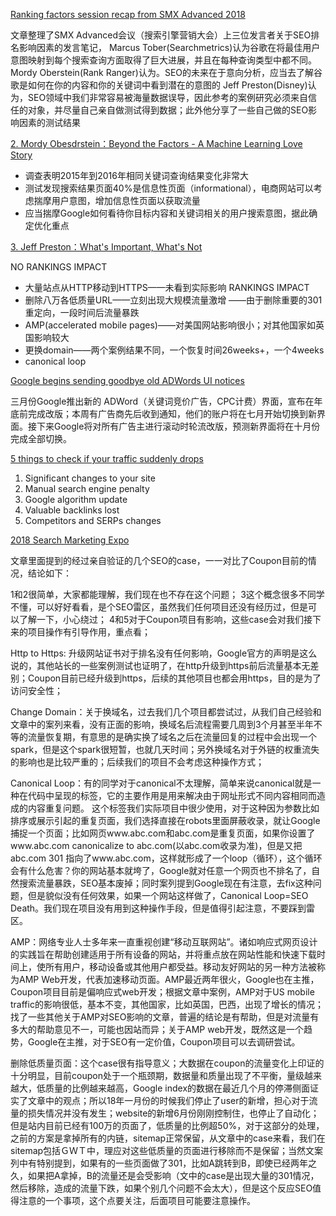 [Ranking factors session recap from SMX Advanced 2018](https://searchengineland.com/ranking-factors-session-recap-from-smx-advanced-2018-300383)

文章整理了SMX Advanced会议（搜索引擎营销大会）上三位发言者关于SEO排名影响因素的发言笔记，
Marcus Tober(Searchmetrics)认为谷歌在将最佳用户意图映射到每个搜索查询方面取得了巨大进展，并且在每种查询类型中都不同。
Mordy Oberstein(Rank Ranger)认为。SEO的未来在于意向分析，应当去了解谷歌是如何在你的内容和你的关键词中看到潜在的意图的
Jeff Preston(Disney)认为，SEO领域中我们非常容易被海量数据误导，因此参考的案例研究必须来自信任的对象，并尽量自己亲自做测试得到数据；此外他分享了一些自己做的SEO影响因素的测试结果


[2. Mordy Obesdrstein：Beyond the Factors - A Machine Learning Love Story ](https://www.slideshare.net/SearchMarketingExpo/beyond-the-niche-beyond-the-factors-a-machine-learning-love-story-by-mordy-oberstein)

- 调查表明2015年到2016年相同关键词查询结果变化非常大
- 测试发现搜索结果页面40%是信息性页面（informational），电商网站可以考虑揣摩用户意图，增加信息性页面以获取流量
- 应当揣摩Google如何看待你目标内容和关键词相关的用户搜索意图，据此确定优化重点


[3. Jeff Preston：What's Important, What's Not
](https://www.slideshare.net/SearchMarketingExpo/seo-ranking-factors-in-2018-whats-important-whats-not-by-jeffrey-preston)


NO RANKINGS IMPACT
- 大量站点从HTTP移动到HTTPS——未看到实际影响
RANKINGS IMPACT
- 删除八万各低质量URL——立刻出现大规模流量激增
						——由于删除重要的301重定向，一段时间后流量暴跌
- AMP(accelerated mobile pages)——对美国网站影响很小；对其他国家如英国影响较大
- 更换domain——两个案例结果不同，一个恢复时间26weeks+，一个4weeks
- canonical loop

[Google begins sending goodbye old ADWords UI notices](https://searchengineland.com/google-begins-sending-goodbye-old-adwords-ui-notices-300660)

三月份Google推出新的 ADWord（关键词竞价广告，CPC计费）界面，宣布在年底前完成改版；本周有广告商先后收到通知，他们的账户将在七月开始切换到新界面。接下来Google将对所有广告主进行滚动时轮流改版，预测新界面将在十月份完成全部切换。

[5 things to check if your traffic suddenly drops
](https://searchengineland.com/5-things-to-check-if-your-traffic-suddenly-drops-300025)

1. Significant changes to your site
2. Manual search engine penalty
3. Google algorithm update
4. Valuable backlinks lost
5. Competitors and SERPs changes



[2018 Search Marketing Expo](https://searchengineland.com/ranking-factors-session-recap-from-smx-advanced-2018-300383)

文章里面提到的经过亲自验证的几个SEO的case，一一对比了Coupon目前的情况，结论如下：

1和2很简单，大家都能理解，我们现在也不存在这个问题；
3这个概念很多不同学不懂，可以好好看看，是个SEO雷区，虽然我们任何项目还没有经历过，但是可以了解一下，小心绕过；
4和5对于Coupon项目有影响，这些case会对我们接下来的项目操作有引导作用，重点看；

Http to Https: 升级网站证书对于排名没有任何影响，Google官方的声明是这么说的，其他站长的一些案例测试也证明了，在http升级到https前后流量基本无差别；Coupon目前已经升级到https，后续的其他项目也都会用https，目的是为了访问安全性；

Change Domain：关于换域名，过去我们几个项目都尝试过，从我们自己经验和文章中的案列来看，没有正面的影响，换域名后流程需要几周到3个月甚至半年不等的流量恢复期，有意思的是确实换了域名之后在流量回复的过程中会出现一个spark，但是这个spark很短暂，也就几天时间；另外换域名对于外链的权重流失的影响也是比较严重的；后续我们的项目不会考虑这种操作方式；

Canonical Loop：有的同学对于canonical不太理解，简单来说canonical就是一种在代码中呈现的标签，它的主要作用是用来解决由于网址形式不同内容相同而造成的内容重复问题。
这个标签我们实际项目中很少使用，对于这种因为参数比如排序或展示引起的重复页面，我们选择直接在robots里面屏蔽收录，就让Google捕捉一个页面；比如网页www.abc.com和abc.com是重复页面，如果你设置了www.abc.com canonicalize to abc.com(以abc.com收录为准)，但是又把abc.com 301 指向了www.abc.com，这样就形成了一个loop（循环），这个循环会有什么危害？你的网站基本就垮了，Google就对任意一个网页也不排名了，自然搜索流量暴跌，SEO基本废掉；同时案列提到Google现在有注意，去fix这种问题，但是貌似没有任何效果，如果一个网站这样做了，Canonical Loop=SEO Death。我们现在项目没有用到这种操作手段，但是值得引起注意，不要踩到雷区。

AMP：网络专业人士多年来一直重视创建“移动互联网站”。诸如响应式网页设计的实践旨在帮助创建适用于所有设备的网站，并将重点放在网站性能和快速下载时间上，使所有用户，移动设备或其他用户都受益。移动友好网站的另一种方法被称为AMP Web开发，代表加速移动页面。AMP最近两年很火，Google也在主推，Coupon项目目前是偏响应式web开发；根据文章中案例，AMP对于US mobile traffic的影响很低，基本不变，其他国家，比如英国，巴西，出现了增长的情况；找了一些其他关于AMP对SEO影响的文章，普遍的结论是有帮助，但是对流量有多大的帮助意见不一，可能也因站而异；关于AMP web开发，既然这是一个趋势，Google在主推，对于SEO有一定价值，Coupon项目可以去调研尝试。

删除低质量页面：这个case很有指导意义；大数据在coupon的流量变化上印证的十分明显，目前coupon处于一个瓶颈期，数据量和质量出现了不平衡，量级越来越大，低质量的比例越来越高，Google index的数据在最近几个月的停滞侧面证实了文章中的观点；所以18年一月份的时候我们停止了user的新增，担心对于流量的损失情况并没有发生；website的新增6月份刚刚控制住，也停止了自动化；但是站内目前已经有100万的页面了，低质量的比例超50%，对于这部分的处理，之前的方案是拿掉所有的内链，sitemap正常保留，从文章中的case来看，我们在sitemap包括ＧＷＴ中，理应对这些低质量的页面进行移除而不是保留；当然文案列中有特别提到，如果有的一些页面做了301，比如A跳转到B，即使已经两年之久，如果把A拿掉，B的流量还是会受影响（文中的case是出现大量的301情况，然后移除，造成的流量下跌，如果个别几个问题不会太大），但是这个反应SEO值得注意的一个事项，这个点要关注，后面项目可能要注意操作。

